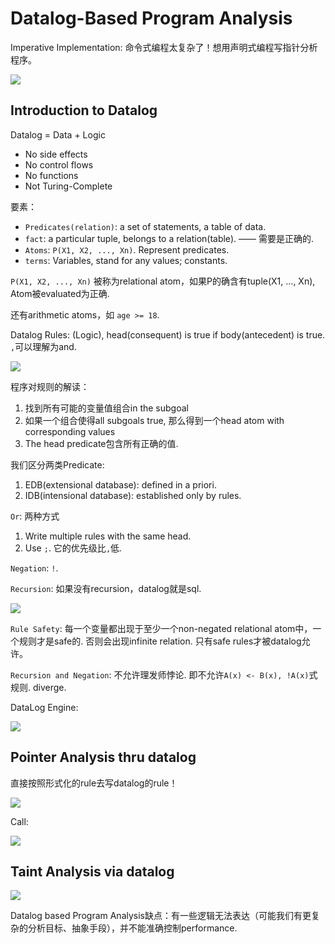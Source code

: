 # Datalog-Based Program Analysis

Imperative Implementation: 命令式编程太复杂了！想用声明式编程写指针分析程序。

![](./pics/10-01.png)

## Introduction to Datalog

Datalog = Data + Logic
* No side effects
* No control flows
* No functions
* Not Turing-Complete

要素：
* `Predicates(relation)`: a set of statements, a table of data.
* `fact`: a particular tuple, belongs to a relation(table). —— 需要是正确的.
* `Atoms`: `P(X1, X2, ..., Xn)`. Represent predicates.
* `terms`: Variables, stand for any values; constants.

`P(X1, X2, ..., Xn)` 被称为relational atom，如果P的确含有tuple(X1, ..., Xn), Atom被evaluated为正确.

还有arithmetic atoms，如 `age >= 18`.

Datalog Rules: (Logic), head(consequent) is true if body(antecedent) is true. `,`可以理解为and. 

![](./pics/10-02.png)

程序对规则的解读：
1. 找到所有可能的变量值组合in the subgoal
2. 如果一个组合使得all subgoals true, 那么得到一个head atom with corresponding values
3. The head predicate包含所有正确的值.

我们区分两类Predicate:
1. EDB(extensional database): defined in a priori.
2. IDB(intensional database): established only by rules.

`Or`: 两种方式
1. Write multiple rules with the same head.
2. Use `;`. 它的优先级比`,`低.

`Negation`: `!`.

`Recursion`: 如果没有recursion，datalog就是sql.

![](./pics/10-03.png)

`Rule Safety`: 每一个变量都出现于至少一个non-negated relational atom中，一个规则才是safe的. 否则会出现infinite relation. 只有safe rules才被datalog允许。

`Recursion and Negation`: 不允许理发师悖论. 即不允许`A(x) <- B(x), !A(x)`式规则. diverge.

DataLog Engine: 

![](./pics/10-04.png)

## Pointer Analysis thru datalog

直接按照形式化的rule去写datalog的rule！

![](./pics/10-05.png)

Call:

![](./pics/10-06.png)

## Taint Analysis via datalog

![](./pics/10-07.png)

Datalog based Program Analysis缺点：有一些逻辑无法表达（可能我们有更复杂的分析目标、抽象手段），并不能准确控制performance.